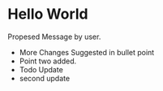 # Hello World

Propesed Message by user.

- More Changes Suggested in bullet point
- Point two added.
- Todo Update
- second update
